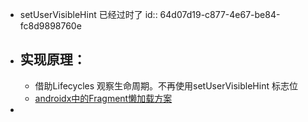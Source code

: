 - setUserVisibleHint 已经过时了
  id:: 64d07d19-c877-4e67-be84-fc8d9898760e
- ## 实现原理：
	- 借助Lifecycles 观察生命周期。不再使用setUserVisibleHint 标志位
	- [androidx中的Fragment懒加载方案](https://www.jianshu.com/p/a34eef0e3bc9)
-